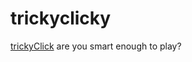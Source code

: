 # trickyclicky

[trickyClick](https://justbbarnett.github.io/trickyclicky/) are you smart enough to play?
